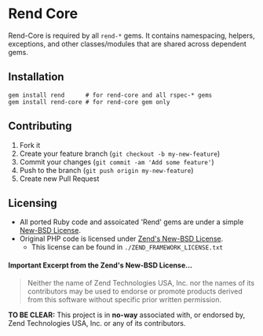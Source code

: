 # Rend Core

Rend-Core is required by all `rend-*` gems. It contains namespacing, helpers, exceptions, and other classes/modules that are shared across dependent gems.

## Installation

    gem install rend      # for rend-core and all rspec-* gems
    gem install rend-core # for rend-core gem only


## Contributing

1. Fork it
2. Create your feature branch (`git checkout -b my-new-feature`)
3. Commit your changes (`git commit -am 'Add some feature'`)
4. Push to the branch (`git push origin my-new-feature`)
5. Create new Pull Request

## Licensing

* All ported Ruby code and assoicated 'Rend' gems are under a simple [New-BSD License](http://dan.doezema.com/licenses/new-bsd).
* Original PHP code is licensed under [Zend's New-BSD License](http://framework.zend.com/license/).
    * This license can be found in `./ZEND_FRAMEWORK_LICENSE.txt`

#### Important Excerpt from the Zend's New-BSD License...
> Neither the name of Zend Technologies USA, Inc. nor the names of its
> contributors may be used to endorse or promote products derived from this
> software without specific prior written permission.

**TO BE CLEAR:** This project is in **no-way** associated with, or endorsed by, Zend Technologies USA, Inc. or any of its contributors.